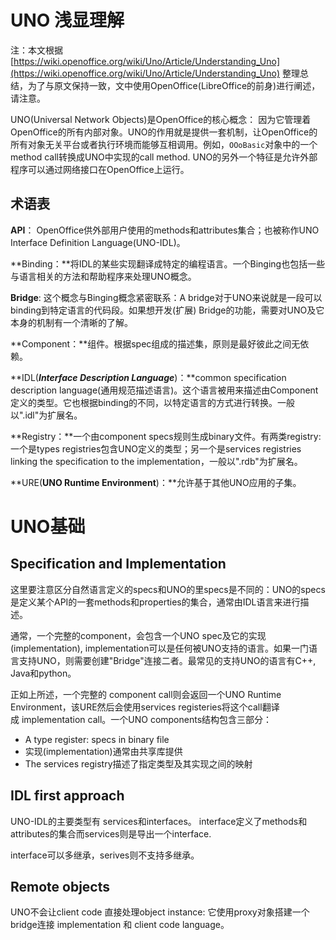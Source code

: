 
# UNO 浅显理解

注：本文根据[https://wiki.openoffice.org/wiki/Uno/Article/Understanding_Uno](https://wiki.openoffice.org/wiki/Uno/Article/Understanding_Uno) 整理总结，为了与原文保持一致，文中使用OpenOffice(LibreOffice的前身)进行阐述，请注意。

UNO(Universal Network Objects)是OpenOffice的核心概念： 因为它管理着OpenOffice的所有内部对象。UNO的作用就是提供一套机制，让OpenOffice的所有对象无关平台或者执行环境而能够互相调用。例如，``OOoBasic``对象中的一个method call转换成UNO中实现的call method. UNO的另外一个特征是允许外部程序可以通过网络接口在OpenOffice上运行。

## 术语表

**API**： OpenOffice供外部用户使用的methods和attributes集合；也被称作UNO Interface Definition Language(UNO-IDL)。

**Binding：**将IDL的某些实现翻译成特定的编程语言。一个Binging也包括一些与语言相关的方法和帮助程序来处理UNO概念。

**Bridge**: 这个概念与Binging概念紧密联系：A bridge对于UNO来说就是一段可以binding到特定语言的代码段。如果想开发(扩展) Bridge的功能，需要对UNO及它本身的机制有一个清晰的了解。

**Component：**组件。根据spec组成的描述集，原则是最好彼此之间无依赖。

**IDL(***Interface Description Language***)：**common specification description language(通用规范描述语言)。这个语言被用来描述由Component定义的类型。它也根据binding的不同，以特定语言的方式进行转换。一般以".idl"为扩展名。

**Registry：**一个由component specs规则生成binary文件。有两类registry: 一个是types registries包含UNO定义的类型；另一个是services registries linking the specification to the implementation，一般以".rdb"为扩展名。

**URE(**UNO Runtime Environment**)：**允许基于其他UNO应用的子集。

# UNO基础

## Specification and Implementation

这里要注意区分自然语言定义的specs和UNO的里specs是不同的：UNO的specs是定义某个API的一套methods和properties的集合，通常由IDL语言来进行描述。

通常，一个完整的component，会包含一个UNO spec及它的实现(implementation), implementation可以是任何被UNO支持的语言。如果一门语言支持UNO，则需要创建"Bridge"连接二者。最常见的支持UNO的语言有C++, Java和python。

正如上所述，一个完整的 component call则会返回一个UNO Runtime Environment，该URE然后会使用services registeries将这个call翻译成 implementation call。一个UNO  components结构包含三部分：

* A type register: specs in binary file
* 实现(implementation)通常由共享库提供
* The services registry描述了指定类型及其实现之间的映射

## IDL first approach

UNO-IDL的主要类型有 services和interfaces。 interface定义了methods和attributes的集合而services则是导出一个interface.

interface可以多继承，serives则不支持多继承。

## Remote objects

UNO不会让client  code 直接处理object instance: 它使用proxy对象搭建一个bridge连接 implementation 和 client code language。
